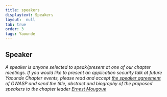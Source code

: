 ```yaml
---
title: speakers
displaytext: Speakers
layout:  null
tab: true
order: 3
tags: Yaounde
---
```


Speaker
-------
<i>A speaker is anyone selected to speak/present at one of our chapter meetings.</i>
<i>If you would like to present an application security talk at future Yaounde Chapter events, please read and accept [the speaker agreement](https://owasp.org/www-policy/legal/speaker-agreement) of OWASP and send the title, abstract and biography of the proposed speakers to the chapter leader [Ernest Mougoue](mailto:ernest.mougoue@owasp.org)</i>
